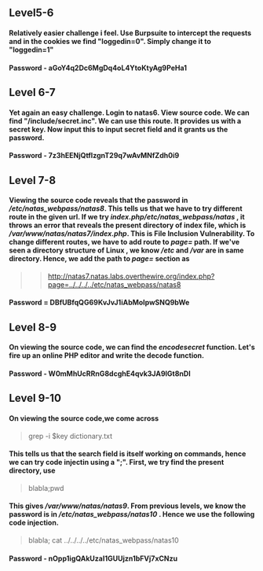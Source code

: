 ## Level5-6
#### Relatively easier challenge i feel. Use Burpsuite to intercept the requests and in the cookies we find "loggedin=0". Simply change it to "loggedin=1"
#### Password - aGoY4q2Dc6MgDq4oL4YtoKtyAg9PeHa1

## Level 6-7
#### Yet again an easy challenge. Login to natas6. View source code. We can find "/include/secret.inc". We can use this route. It provides us with a secret key. Now input this to input secret field and it grants us the password.
#### Password - 7z3hEENjQtflzgnT29q7wAvMNfZdh0i9

## Level 7-8
#### Viewing the source code reveals that the password in */etc/natas_webpass/natas8*. This tells us that we have to try different route in the given url. If we try *index.php/etc/natas_webpass/natas* , it throws an error that reveals the present directory of index file, which is */var/www/natas/natas7/index.php*. This is File Inclusion Vulnerability. To change different routes, we have to add route to *page=* path. If we've seen a directory structure of Linux , we know */etc* and */var* are in same directory. Hence, we add the path to *page=* section as 
>> http://natas7.natas.labs.overthewire.org/index.php?page=../../../../etc/natas_webpass/natas8

#### Password = DBfUBfqQG69KvJvJ1iAbMoIpwSNQ9bWe

## Level 8-9
#### On viewing the source code, we can find the *encodesecret* function. Let's fire up an online PHP editor and write the decode function.
>> <?php
>> function decodesec($secret)
>> {
>> return base64_decode(strrev(hex2bin($secret)));
>> }
>> print decodesec("3d3d516343746d4d6d6c315669563362");
>> ?>
#### Password - W0mMhUcRRnG8dcghE4qvk3JA9lGt8nDl

## Level 9-10
#### On viewing the source code,we come across 
>grep -i $key dictionary.txt
#### This tells us that the search field is itself working on commands, hence we can try code injectin using a ";". First, we try find the present directory, use
>blabla;pwd
#### This gives */var/www/natas/natas9*. From previous levels, we know the password is in */etc/natas_webpass/natas10* . Hence we use the following code injection.
>blabla; cat ../../../../etc/natas_webpass/natas10

#### Password - nOpp1igQAkUzaI1GUUjzn1bFVj7xCNzu
